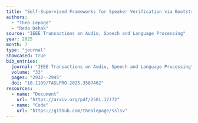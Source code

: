 ```yaml
---
title: "Self-Supervised Frameworks for Speaker Verification via Bootstrapped Positive Sampling"
authors:
  - "Theo Lepage"
  - "Reda Dehak"
source: "IEEE Transactions on Audio, Speech and Language Processing"
year: 2025
month: 7
type: "journal"
showcased: true
bib_entries:
  journal: "IEEE Transactions on Audio, Speech and Language Processing"
  volume: "33"
  pages: "2932--2945"
  doi: "10.1109/TASLPRO.2025.3587462"
resources:
  - name: "Document"
    url: "https://arxiv.org/pdf/2501.17772"
  - name: "Code"
    url: "https://github.com/theolepage/sslsv"
---
```


